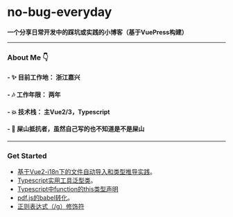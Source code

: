 # no-bug-everyday

**一个分享日常开发中的踩坑或实践的小博客（基于VuePress构建）**

*** 

### About Me 👇

#### - ✨ 目前工作地： 浙江嘉兴
#### - 🎶 工作年限： 两年
#### - 💥 技术栈： 主Vue2/3，Typescript
#### - 🎉 屎山抵抗者，虽然自己写的也不知道是不是屎山

***



### Get Started

- [基于Vue2-i18n下的文件自动导入和类型推导实践](/share/i18n.md)。
- [Typescript实用工具泛型类](/share/typescript.md)。
- [Typescript中function的this类型声明](/share/ts-this.md)
- [pdf.js的babel转化](/bug/pdfjs.md)。  
- [正则表达式（/g）修饰符](/bug/regExp.md)

